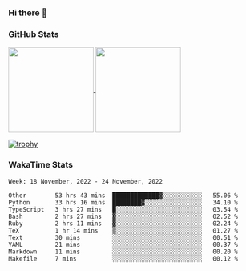 ### Hi there 👋

### GitHub Stats

<a href="https://github.com/anuraghazra/github-readme-stats">
  <img align="center" height="170px" src="https://github-readme-stats.vercel.app/api/top-langs/?username=tksfjt1024&layout=compact&count_private=true&show_icons=true&show_icons=true&theme=graywhite" />
</a>
<a href="https://github.com/anuraghazra/github-readme-stats">
  <img align="center" height="170px" src="https://github-readme-stats.vercel.app/api?username=tksfjt1024&count_private=true&show_icons=true&show_icons=true&theme=graywhite" />
</a>

[![trophy](https://github-profile-trophy.vercel.app/?username=tksfjt1024)](https://github.com/ryo-ma/github-profile-trophy)

### WakaTime Stats

<!--START_SECTION:waka-->
```text
Week: 18 November, 2022 - 24 November, 2022

Other        53 hrs 43 mins  █████████████▓░░░░░░░░░░░   55.06 % 
Python       33 hrs 16 mins  ████████▓░░░░░░░░░░░░░░░░   34.10 % 
TypeScript   3 hrs 27 mins   █░░░░░░░░░░░░░░░░░░░░░░░░   03.54 % 
Bash         2 hrs 27 mins   ▓░░░░░░░░░░░░░░░░░░░░░░░░   02.52 % 
Ruby         2 hrs 11 mins   ▓░░░░░░░░░░░░░░░░░░░░░░░░   02.24 % 
TeX          1 hr 14 mins    ▒░░░░░░░░░░░░░░░░░░░░░░░░   01.27 % 
Text         30 mins         ░░░░░░░░░░░░░░░░░░░░░░░░░   00.51 % 
YAML         21 mins         ░░░░░░░░░░░░░░░░░░░░░░░░░   00.37 % 
Markdown     11 mins         ░░░░░░░░░░░░░░░░░░░░░░░░░   00.20 % 
Makefile     7 mins          ░░░░░░░░░░░░░░░░░░░░░░░░░   00.12 % 
```
<!--END_SECTION:waka-->
